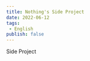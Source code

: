```yaml
---
title: Nothing's Side Project
date: 2022-06-12
tags: 
 - English
publish: false
---
```


Side Project